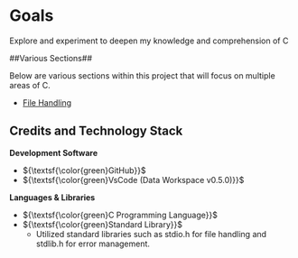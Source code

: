 # Goals
Explore and experiment to deepen my knowledge and comprehension of C


##Various Sections##

Below are various sections within this project that will focus on multiple areas of C.
 - [File Handling](./C-Files/File-Handling/README.md)


## Credits and Technology Stack
**Development Software**
- ${\textsf{\color{green}GitHub}}$
- ${\textsf{\color{green}VsCode (Data Workspace v0.5.0)}}$

**Languages & Libraries**
 - ${\textsf{\color{green}C Programming Language}}$
 - ${\textsf{\color{green}Standard Library}}$
    - Utilized standard libraries such as stdio.h for file handling and stdlib.h for error management.

